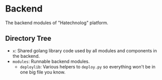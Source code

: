 # Backend

The backend modules of "Hatechnolog" platform.

## Directory Tree
- `x`: Shared golang library code used by all modules and components in the backend.
- `modules`: Runnable backend modules.
    - `deploylib`: Various helpers to `deploy.py` so everything won't be in one big file you know.
